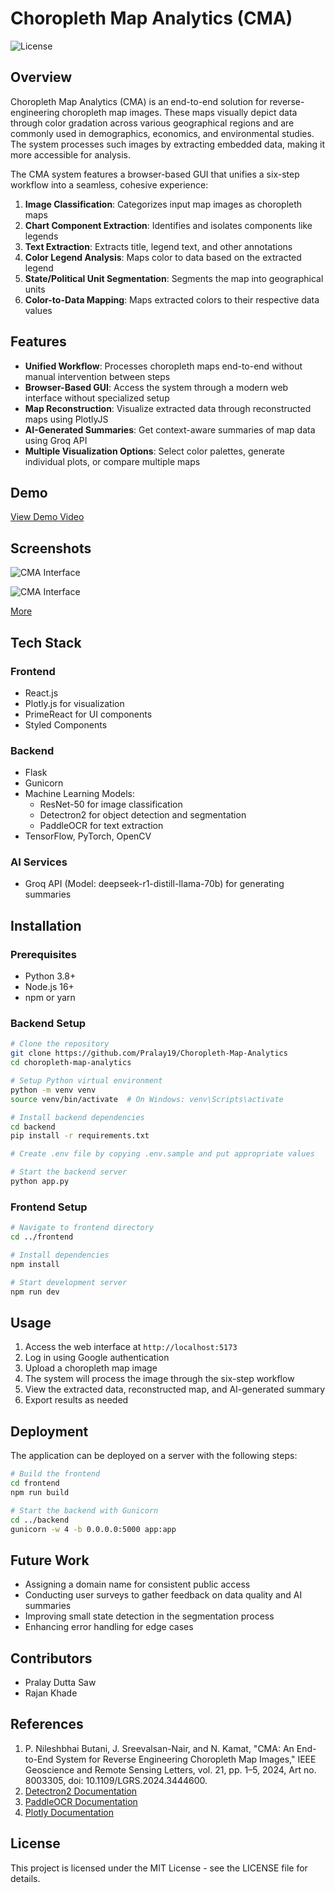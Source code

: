# Choropleth Map Analytics (CMA)

![License](https://img.shields.io/badge/license-MIT-green)

## Overview

Choropleth Map Analytics (CMA) is an end-to-end solution for reverse-engineering choropleth map images. These maps visually depict data through color gradation across various geographical regions and are commonly used in demographics, economics, and environmental studies. The system processes such images by extracting embedded data, making it more accessible for analysis.

The CMA system features a browser-based GUI that unifies a six-step workflow into a seamless, cohesive experience:

1. **Image Classification**: Categorizes input map images as choropleth maps
2. **Chart Component Extraction**: Identifies and isolates components like legends
3. **Text Extraction**: Extracts title, legend text, and other annotations
4. **Color Legend Analysis**: Maps color to data based on the extracted legend
5. **State/Political Unit Segmentation**: Segments the map into geographical units
6. **Color-to-Data Mapping**: Maps extracted colors to their respective data values

## Features

- **Unified Workflow**: Processes choropleth maps end-to-end without manual intervention between steps
- **Browser-Based GUI**: Access the system through a modern web interface without specialized setup
- **Map Reconstruction**: Visualize extracted data through reconstructed maps using PlotlyJS
- **AI-Generated Summaries**: Get context-aware summaries of map data using Groq API
- **Multiple Visualization Options**: Select color palettes, generate individual plots, or compare multiple maps

## Demo

[View Demo Video](https://youtu.be/jqbbaFvNklg)

## Screenshots

![CMA Interface](https://res.cloudinary.com/dygma3ujd/image/upload/fl_preserve_transparency/v1747261705/CMA/Screenshots/1_cskqtz.jpg)

![CMA Interface](https://res.cloudinary.com/dygma3ujd/image/upload/fl_preserve_transparency/v1747261706/CMA/Screenshots/2_fyeqrt.jpg)

[More](https://drive.google.com/drive/folders/1NH4-Y_HvYRYSaThsxwhcwYOUD0wFgZCV?usp=sharing)

## Tech Stack

### Frontend
- React.js
- Plotly.js for visualization
- PrimeReact for UI components
- Styled Components

### Backend
- Flask
- Gunicorn
- Machine Learning Models:
  - ResNet-50 for image classification
  - Detectron2 for object detection and segmentation
  - PaddleOCR for text extraction
- TensorFlow, PyTorch, OpenCV

### AI Services
- Groq API (Model: deepseek-r1-distill-llama-70b) for generating summaries

## Installation

### Prerequisites
- Python 3.8+
- Node.js 16+
- npm or yarn

### Backend Setup
```bash
# Clone the repository
git clone https://github.com/Pralay19/Choropleth-Map-Analytics
cd choropleth-map-analytics

# Setup Python virtual environment
python -m venv venv
source venv/bin/activate  # On Windows: venv\Scripts\activate

# Install backend dependencies
cd backend
pip install -r requirements.txt

# Create .env file by copying .env.sample and put appropriate values

# Start the backend server
python app.py
```

### Frontend Setup
```bash
# Navigate to frontend directory
cd ../frontend

# Install dependencies
npm install

# Start development server
npm run dev
```

## Usage

1. Access the web interface at `http://localhost:5173`
2. Log in using Google authentication
3. Upload a choropleth map image
4. The system will process the image through the six-step workflow
5. View the extracted data, reconstructed map, and AI-generated summary
6. Export results as needed

## Deployment

The application can be deployed on a server with the following steps:

```bash
# Build the frontend
cd frontend
npm run build

# Start the backend with Gunicorn
cd ../backend
gunicorn -w 4 -b 0.0.0.0:5000 app:app
```

## Future Work

- Assigning a domain name for consistent public access
- Conducting user surveys to gather feedback on data quality and AI summaries
- Improving small state detection in the segmentation process
- Enhancing error handling for edge cases

## Contributors

- Pralay Dutta Saw
- Rajan Khade

## References

1. P. Nileshbhai Butani, J. Sreevalsan-Nair, and N. Kamat, "CMA: An End-to-End System for Reverse Engineering Choropleth Map Images," IEEE Geoscience and Remote Sensing Letters, vol. 21, pp. 1–5, 2024, Art no. 8003305, doi: 10.1109/LGRS.2024.3444600.
2. [Detectron2 Documentation](https://detectron2.readthedocs.io/)
3. [PaddleOCR Documentation](https://github.com/PaddlePaddle/PaddleOCR)
4. [Plotly Documentation](https://plotly.com/javascript/)

## License

This project is licensed under the MIT License - see the LICENSE file for details.
